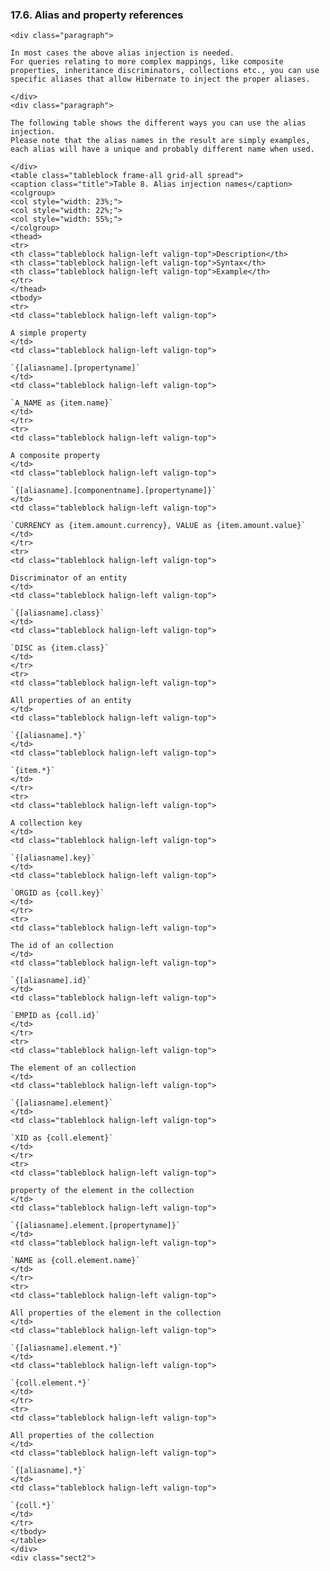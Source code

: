 ### 17.6. Alias and property references

    <div class="paragraph">

    In most cases the above alias injection is needed.
    For queries relating to more complex mappings, like composite properties, inheritance discriminators, collections etc., you can use specific aliases that allow Hibernate to inject the proper aliases.

    </div>
    <div class="paragraph">

    The following table shows the different ways you can use the alias injection.
    Please note that the alias names in the result are simply examples, each alias will have a unique and probably different name when used.

    </div>
    <table class="tableblock frame-all grid-all spread">
    <caption class="title">Table 8. Alias injection names</caption>
    <colgroup>
    <col style="width: 23%;">
    <col style="width: 22%;">
    <col style="width: 55%;">
    </colgroup>
    <thead>
    <tr>
    <th class="tableblock halign-left valign-top">Description</th>
    <th class="tableblock halign-left valign-top">Syntax</th>
    <th class="tableblock halign-left valign-top">Example</th>
    </tr>
    </thead>
    <tbody>
    <tr>
    <td class="tableblock halign-left valign-top">

    A simple property
    </td>
    <td class="tableblock halign-left valign-top">

    `{[aliasname].[propertyname]`
    </td>
    <td class="tableblock halign-left valign-top">

    `A_NAME as {item.name}`
    </td>
    </tr>
    <tr>
    <td class="tableblock halign-left valign-top">

    A composite property
    </td>
    <td class="tableblock halign-left valign-top">

    `{[aliasname].[componentname].[propertyname]}`
    </td>
    <td class="tableblock halign-left valign-top">

    `CURRENCY as {item.amount.currency}, VALUE as {item.amount.value}`
    </td>
    </tr>
    <tr>
    <td class="tableblock halign-left valign-top">

    Discriminator of an entity
    </td>
    <td class="tableblock halign-left valign-top">

    `{[aliasname].class}`
    </td>
    <td class="tableblock halign-left valign-top">

    `DISC as {item.class}`
    </td>
    </tr>
    <tr>
    <td class="tableblock halign-left valign-top">

    All properties of an entity
    </td>
    <td class="tableblock halign-left valign-top">

    `{[aliasname].*}`
    </td>
    <td class="tableblock halign-left valign-top">

    `{item.*}`
    </td>
    </tr>
    <tr>
    <td class="tableblock halign-left valign-top">

    A collection key
    </td>
    <td class="tableblock halign-left valign-top">

    `{[aliasname].key}`
    </td>
    <td class="tableblock halign-left valign-top">

    `ORGID as {coll.key}`
    </td>
    </tr>
    <tr>
    <td class="tableblock halign-left valign-top">

    The id of an collection
    </td>
    <td class="tableblock halign-left valign-top">

    `{[aliasname].id}`
    </td>
    <td class="tableblock halign-left valign-top">

    `EMPID as {coll.id}`
    </td>
    </tr>
    <tr>
    <td class="tableblock halign-left valign-top">

    The element of an collection
    </td>
    <td class="tableblock halign-left valign-top">

    `{[aliasname].element}`
    </td>
    <td class="tableblock halign-left valign-top">

    `XID as {coll.element}`
    </td>
    </tr>
    <tr>
    <td class="tableblock halign-left valign-top">

    property of the element in the collection
    </td>
    <td class="tableblock halign-left valign-top">

    `{[aliasname].element.[propertyname]}`
    </td>
    <td class="tableblock halign-left valign-top">

    `NAME as {coll.element.name}`
    </td>
    </tr>
    <tr>
    <td class="tableblock halign-left valign-top">

    All properties of the element in the collection
    </td>
    <td class="tableblock halign-left valign-top">

    `{[aliasname].element.*}`
    </td>
    <td class="tableblock halign-left valign-top">

    `{coll.element.*}`
    </td>
    </tr>
    <tr>
    <td class="tableblock halign-left valign-top">

    All properties of the collection
    </td>
    <td class="tableblock halign-left valign-top">

    `{[aliasname].*}`
    </td>
    <td class="tableblock halign-left valign-top">

    `{coll.*}`
    </td>
    </tr>
    </tbody>
    </table>
    </div>
    <div class="sect2">